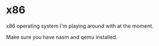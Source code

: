 # x86

x86 operating system I'm playing around with at the moment.

Make sure you have nasm and qemu installed. 
